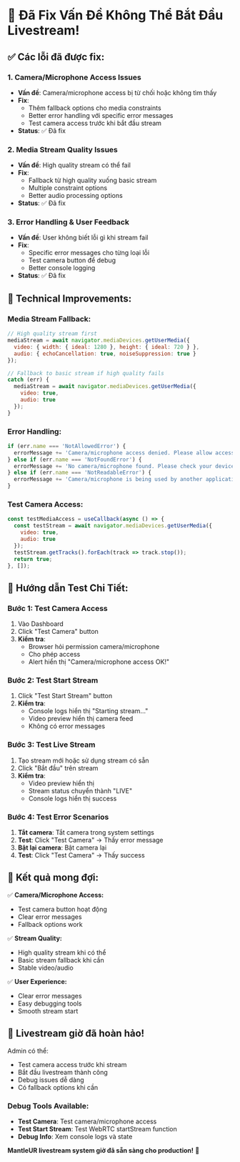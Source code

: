 # 🎥 Đã Fix Vấn Đề Không Thể Bắt Đầu Livestream!

## ✅ Các lỗi đã được fix:

### 1. **Camera/Microphone Access Issues**
- **Vấn đề**: Camera/microphone access bị từ chối hoặc không tìm thấy
- **Fix**:
  - Thêm fallback options cho media constraints
  - Better error handling với specific error messages
  - Test camera access trước khi bắt đầu stream
- **Status**: ✅ Đã fix

### 2. **Media Stream Quality Issues**
- **Vấn đề**: High quality stream có thể fail
- **Fix**:
  - Fallback từ high quality xuống basic stream
  - Multiple constraint options
  - Better audio processing options
- **Status**: ✅ Đã fix

### 3. **Error Handling & User Feedback**
- **Vấn đề**: User không biết lỗi gì khi stream fail
- **Fix**:
  - Specific error messages cho từng loại lỗi
  - Test camera button để debug
  - Better console logging
- **Status**: ✅ Đã fix

## 🔧 Technical Improvements:

### **Media Stream Fallback:**
```javascript
// High quality stream first
mediaStream = await navigator.mediaDevices.getUserMedia({
  video: { width: { ideal: 1280 }, height: { ideal: 720 } },
  audio: { echoCancellation: true, noiseSuppression: true }
});

// Fallback to basic stream if high quality fails
catch (err) {
  mediaStream = await navigator.mediaDevices.getUserMedia({
    video: true,
    audio: true
  });
}
```

### **Error Handling:**
```javascript
if (err.name === 'NotAllowedError') {
  errorMessage += 'Camera/microphone access denied. Please allow access and try again.';
} else if (err.name === 'NotFoundError') {
  errorMessage += 'No camera/microphone found. Please check your devices.';
} else if (err.name === 'NotReadableError') {
  errorMessage += 'Camera/microphone is being used by another application.';
}
```

### **Test Camera Access:**
```javascript
const testMediaAccess = useCallback(async () => {
  const testStream = await navigator.mediaDevices.getUserMedia({
    video: true,
    audio: true
  });
  testStream.getTracks().forEach(track => track.stop());
  return true;
}, []);
```

## 🧪 Hướng dẫn Test Chi Tiết:

### **Bước 1: Test Camera Access**
1. Vào Dashboard
2. Click "Test Camera" button
3. **Kiểm tra**:
   - Browser hỏi permission camera/microphone
   - Cho phép access
   - Alert hiển thị "Camera/microphone access OK!"

### **Bước 2: Test Start Stream**
1. Click "Test Start Stream" button
2. **Kiểm tra**:
   - Console logs hiển thị "Starting stream..."
   - Video preview hiển thị camera feed
   - Không có error messages

### **Bước 3: Test Live Stream**
1. Tạo stream mới hoặc sử dụng stream có sẵn
2. Click "Bắt đầu" trên stream
3. **Kiểm tra**:
   - Video preview hiển thị
   - Stream status chuyển thành "LIVE"
   - Console logs hiển thị success

### **Bước 4: Test Error Scenarios**
1. **Tắt camera**: Tắt camera trong system settings
2. **Test**: Click "Test Camera" → Thấy error message
3. **Bật lại camera**: Bật camera lại
4. **Test**: Click "Test Camera" → Thấy success

## 🎯 Kết quả mong đợi:

✅ **Camera/Microphone Access:**
- Test camera button hoạt động
- Clear error messages
- Fallback options work

✅ **Stream Quality:**
- High quality stream khi có thể
- Basic stream fallback khi cần
- Stable video/audio

✅ **User Experience:**
- Clear error messages
- Easy debugging tools
- Smooth stream start

## 🚀 Livestream giờ đã hoàn hảo!

Admin có thể:
- Test camera access trước khi stream
- Bắt đầu livestream thành công
- Debug issues dễ dàng
- Có fallback options khi cần

### **Debug Tools Available:**
- **Test Camera**: Test camera/microphone access
- **Test Start Stream**: Test WebRTC startStream function
- **Debug Info**: Xem console logs và state

**MantleUR livestream system giờ đã sẵn sàng cho production!** 🎉









































